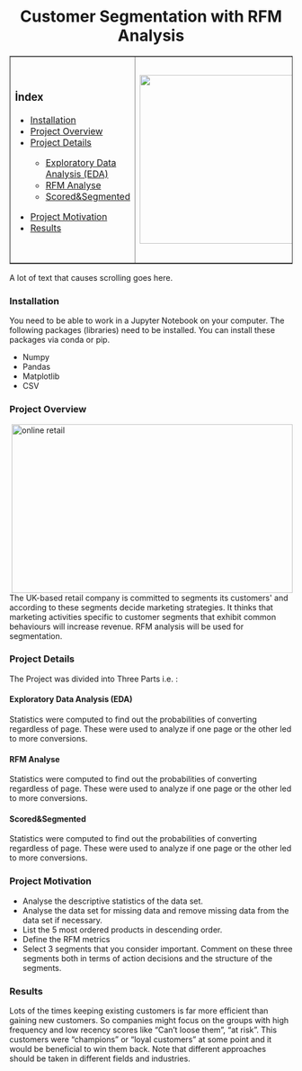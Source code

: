 <h1 align="center"> Customer Segmentation with RFM Analysis </h1>
<table border="">
    <tr>
        <td>
            <h3>İndex</h3>
            <ul>                
 <a href="#Installation"> <li>Installation</li>
 <a href="#Project Overview"> <li>Project Overview</li>
 <a href="#Project Details"> <li>Project Details </li>

  *  <a href="#Exploratory Data Analysis"> Exploratory Data Analysis (EDA)</li>
  *  <a href="#RFM Analyse"> RFM Analyse</li>
  *  <a href="#Scored&Segmented"> Scored&Segmented</li>
 </ul>
<ul>
<a href="#Project Motivation"> <li>Project Motivation</li>
<a href="#Results"> <li>Results </li> 
</ul>
    </td>
        <td><img src="https://img.internethaber.com/storage/files/images/2021/07/09/nufus-sayimi-nedir-UGAt.jpg" height="300" width="300"></td>
        <td><img src="https://d35fo82fjcw0y8.cloudfront.net/2018/03/01013508/Incontent_image.png" width ="500" height ="360" ></td>
    </tr>
</table>




  <p>A lot of text that causes scrolling goes here.</p>
  
<p id="Installation">  <h3> Installation </h3></p>
<p>You need to be able to work in a Jupyter Notebook on your computer. The following packages (libraries) need to be installed. You can install these packages via conda or pip.</p>

* Numpy
* Pandas
* Matplotlib
* CSV

<p id="Project Overview">  <h3> Project Overview </h3></p>
<img alt="online retail" src="https://cdn.enhencer.com/website-assets/images/blog/AdvantagesAndInefficaciesOfRFMSegmentation1.png" width ="500" height ="300" align ="right">
<p> The UK-based retail company is committed to
segments its customers' and according to these segments decide marketing strategies. 
It thinks that marketing activities specific to customer segments that exhibit common behaviours will increase revenue.
RFM analysis will be used for segmentation.</p>
<p id="Project Details">  <h3> Project Details </h3></p>
<p>The Project was divided into Three Parts i.e. :</p>
<p id="Exploratory Data Analysis">  <h4>Exploratory Data Analysis (EDA) </h4></p>
<p>Statistics were computed to find out the probabilities of converting regardless of page. These were used to analyze if one page or the other led to more conversions.</p>
<p id="RFM Analyse">  <h4>RFM Analyse </h4></p>
<p>Statistics were computed to find out the probabilities of converting regardless of page. These were used to analyze if one page or the other led to more conversions.</p>
<p id="Scored&Segmented">  <h4>Scored&Segmented </h4></p>
<p>Statistics were computed to find out the probabilities of converting regardless of page. These were used to analyze if one page or the other led to more conversions.</p>
<p id="Project Motivation">  <h3> Project Motivation </h3></p>

 - Analyse the descriptive statistics of the data set.
 - Analyse the data set for missing data and remove missing data from the data set if necessary.
 - List the 5 most ordered products in descending order.
 - Define the RFM metrics
 - Select 3 segments that you consider important. Comment on these three segments both in terms of action decisions and the structure of the segments.
   
        
<p id="Results">  <h3> Results </h3></p>
<p>Lots of the times keeping existing customers is far more efficient than gaining new customers. So companies might focus on the groups with high frequency and low recency scores like “Can’t loose them”, “at risk”. This customers were “champions” or “loyal customers” at some point and it would be beneficial to win them back. Note that different approaches should be taken in different fields and industries.</p>
